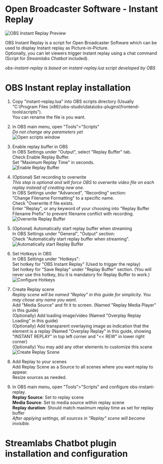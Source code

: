 # Open Broadcaster Software - Instant Replay
![OBS Instant Replay Preview](https://raw.githubusercontent.com/tomaae/obs-instant-replay/github-resources/obs_preview.PNG)

OBS Instant Replay is a script for Open Broadcaster Software which can be used to display Instant replay as Picture-in-Picture.  
Optionally, you can let viewers trigger instant replay using a chat command (Script for *Streamlabs Chatbot* included).  

*obs-instant-replay is based on instant-replay.lua script developed by OBS*

# OBS Instant replay installation
1. Copy "instant-replay.lua" into OBS scripts directory (Usually "C:\Program Files (x86)\obs-studio\data\obs-plugins\frontend-tools\scripts\").  
You can rename the file is you want.

2. In OBS main menu, open "Tools">"Scripts"  
*Do not change any parameters yet*  
![Open scripts window](https://raw.githubusercontent.com/tomaae/obs-instant-replay/github-resources/obs_scripts_open.png)

3. Enable replay buffer in OBS  
In OBS Settings under "Output", select "Replay Buffer" tab.  
Check Enable Replay Buffer.  
Set "Maximum Replay Time" in seconds.  
![Enable Replay Buffer](https://raw.githubusercontent.com/tomaae/obs-instant-replay/github-resources/obs_settings_replaybuffer.PNG)

4. (Optional) Set recording to overwrite  
*This step is optional and will force OBS to overwrite video file on each replay instead of creating new one.*  
In OBS Settings under "Advanced", "Recording" section:  
"Change Filename Formatting" to a specific name.  
Check "Overwrite if file exists.  
Enter "Replay", or any keyword of your choosing into "Replay Buffer Filename Prefix" to prevent filename conflict with recording. 
![Overwrite Replay Buffer](https://raw.githubusercontent.com/tomaae/obs-instant-replay/github-resources/obs_settings_recording.PNG)

5. (Optional) Automatically start replay buffer when streaming  
In OBS Settings under "General", "Output" section:  
Check "Automatically start replay buffer when streaming".  
![Automatically start Replay Buffer](https://raw.githubusercontent.com/tomaae/obs-instant-replay/github-resources/obs_settings_automaticreplaybuffer.PNG)

6. Set Hotkeys in OBS  
In OBS Settings under "Hotkeys":  
Set hotkey for "OBS Instant Replay" (Used to trigger the replay)  
Set hotkey for "Save Replay" under "Replay Buffer" section. (You will never use this hotkey, btu it is mandatory for Replay Buffer to work.)  
![Configure Hotkeys](https://raw.githubusercontent.com/tomaae/obs-instant-replay/github-resources/obs_settings_hotkeys.PNG)

7. Create Replay scene  
*Replay scene will be named "Replay" in this guide for simplicity. You may chose any name you want.*  
Add "Media Source" and fit it to screen. (Named "Replay Media Player" in this guide)  
(Optionally) Add loading image/video (Named "Overplay Replay Loading" in this guide)  
(Optionally) Add transparent overlaying image as indication that the element is a replay (Named "Overplay Replay" in this guide, showing "INSTANT REPLAY" in top left corner and "<< REW" in lower right corner)  
(Optionally) You may add any other elements to customize this scene  
![Create Replay Scene](https://raw.githubusercontent.com/tomaae/obs-instant-replay/github-resources/obs_scene_create.PNG)

8. Add Replay to your scenes  
Add Replay Scene as a Source to all scenes where you want replay to appear.  
Resize sources as needed.  

9. In OBS main menu, open "Tools">"Scripts" and configure obs-instant-replay.  
**Replay Source**: Set to replay scene  
**Media Source**: Set to media source within replay scene  
**Replay duration**: Should match maximum replay time as set for replay buffer  
*After applying settings, all sources in "Replay" scene will become invisible.*  

# Streamlabs Chatbot plugin installation and configuration

